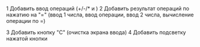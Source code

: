 1 Добавить ввод операций (+/-/* и \)
2 Добавить результат операций по нажатию на "="
(ввод 1 числа, ввод операции, ввод 2 числа, вычисление операции по =)

3 Добавить кнопку "С" (очистка экрана ввода)
4 Добавить подсветку нажатой кнопки